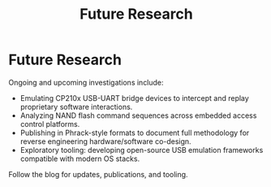 ﻿---
layout: default
title: Future Research
permalink: /future/
---


# Future Research


Ongoing and upcoming investigations include:


- Emulating CP210x USB-UART bridge devices to intercept and replay proprietary software interactions.
- Analyzing NAND flash command sequences across embedded access control platforms.
- Publishing in Phrack-style formats to document full methodology for reverse engineering hardware/software co-design.
- Exploratory tooling: developing open-source USB emulation frameworks compatible with modern OS stacks.


Follow the blog for updates, publications, and tooling.
